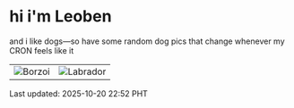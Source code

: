# hi i'm Leoben

and i like dogs—so have some random dog pics that change whenever my CRON feels like it

|  |  |
|--------|----------|
| ![Borzoi](https://random-dog-vercel.vercel.app/api/random-borzoi?v=1760971969) | ![Labrador](https://random-dog-vercel.vercel.app/api/random-labrador?v=1760971969) |

Last updated: 2025-10-20 22:52 PHT
